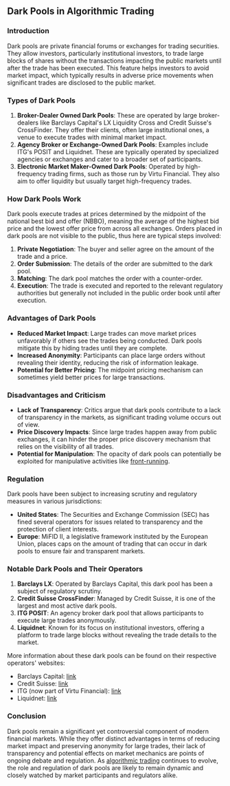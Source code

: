 ## Dark Pools in Algorithmic Trading

### Introduction
Dark pools are private financial forums or exchanges for trading securities. They allow investors, particularly institutional investors, to trade large blocks of shares without the transactions impacting the public markets until after the trade has been executed. This feature helps investors to avoid market impact, which typically results in adverse price movements when significant trades are disclosed to the public market.

### Types of Dark Pools
1. **Broker-Dealer Owned Dark Pools**: These are operated by large broker-dealers like Barclays Capital's LX Liquidity Cross and Credit Suisse's CrossFinder. They offer their clients, often large institutional ones, a venue to execute trades with minimal market impact.
2. **Agency Broker or Exchange-Owned Dark Pools**: Examples include ITG's POSIT and Liquidnet. These are typically operated by specialized agencies or exchanges and cater to a broader set of participants.
3. **Electronic Market Maker-Owned Dark Pools**: Operated by high-frequency trading firms, such as those run by Virtu Financial. They also aim to offer liquidity but usually target high-frequency trades.

### How Dark Pools Work
Dark pools execute trades at prices determined by the midpoint of the national best bid and offer (NBBO), meaning the average of the highest bid price and the lowest offer price from across all exchanges. Orders placed in dark pools are not visible to the public, thus here are typical steps involved:
1. **Private Negotiation**: The buyer and seller agree on the amount of the trade and a price.
2. **Order Submission**: The details of the order are submitted to the dark pool.
3. **Matching**: The dark pool matches the order with a counter-order.
4. **Execution**: The trade is executed and reported to the relevant regulatory authorities but generally not included in the public order book until after execution.

### Advantages of Dark Pools
- **Reduced Market Impact**: Large trades can move market prices unfavorably if others see the trades being conducted. Dark pools mitigate this by hiding trades until they are complete.
- **Increased Anonymity**: Participants can place large orders without revealing their identity, reducing the risk of information leakage.
- **Potential for Better Pricing**: The midpoint pricing mechanism can sometimes yield better prices for large transactions.

### Disadvantages and Criticism
- **Lack of Transparency**: Critics argue that dark pools contribute to a lack of transparency in the markets, as significant trading volume occurs out of view.
- **Price Discovery Impacts**: Since large trades happen away from public exchanges, it can hinder the proper price discovery mechanism that relies on the visibility of all trades.
- **Potential for Manipulation**: The opacity of dark pools can potentially be exploited for manipulative activities like [front-running](../f/front-running.md).

### Regulation
Dark pools have been subject to increasing scrutiny and regulatory measures in various jurisdictions:
- **United States**: The Securities and Exchange Commission (SEC) has fined several operators for issues related to transparency and the protection of client interests.
- **Europe**: MiFID II, a legislative framework instituted by the European Union, places caps on the amount of trading that can occur in dark pools to ensure fair and transparent markets.

### Notable Dark Pools and Their Operators
1. **Barclays LX**: Operated by Barclays Capital, this dark pool has been a subject of regulatory scrutiny.
2. **Credit Suisse CrossFinder**: Managed by Credit Suisse, it is one of the largest and most active dark pools.
3. **ITG POSIT**: An agency broker dark pool that allows participants to execute large trades anonymously.
4. **Liquidnet**: Known for its focus on institutional investors, offering a platform to trade large blocks without revealing the trade details to the market.

More information about these dark pools can be found on their respective operators' websites:
- Barclays Capital: [link](https://www.investmentbank.barclays.com)
- Credit Suisse: [link](https://www.credit-suisse.com)
- ITG (now part of Virtu Financial): [link](https://www.virtu.com)
- Liquidnet: [link](https://www.liquidnet.com)

### Conclusion
Dark pools remain a significant yet controversial component of modern financial markets. While they offer distinct advantages in terms of reducing market impact and preserving anonymity for large trades, their lack of transparency and potential effects on market mechanics are points of ongoing debate and regulation. As [algorithmic trading](../a/algorithmic_trading.md) continues to evolve, the role and regulation of dark pools are likely to remain dynamic and closely watched by market participants and regulators alike.